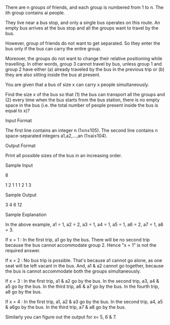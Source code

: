 There are n groups of friends, and each group is numbered from 1 to n. The ith group contains ai people.

They live near a bus stop, and only a single bus operates on this route. An empty bus arrives at the bus stop and all the groups want to travel by the bus.

However, group of friends do not want to get separated. So they enter the bus only if the bus can carry the entire group.

Moreover, the groups do not want to change their relative positioning while travelling. In other words, group 3 cannot travel by bus, unless group 1 and group 2 have either (a) already traveled by the bus in the previous trip or (b) they are also sitting inside the bus at present.

You are given that a bus of size x can carry x people simultaneously. 

Find the size x of the bus so that (1) the bus can transport all the groups and (2) every time when the bus starts from the bus station, there is no empty space in the bus (i.e. the total number of people present inside the bus is equal to x)?

Input Format 

The first line contains an integer n (1≤n≤105). The second line contains n space-separated integers a1,a2,…,an (1≤ai≤104).

Output Format

Print all possible sizes of the bus in an increasing order.

Sample Input

8

1 2 1 1 1 2 1 3

Sample Output


3 4 6 12

Sample Explanation

In the above example, a1 = 1, a2 = 2, a3 = 1, a4 = 1, a5 = 1, a6 = 2, a7 = 1, a8 = 3.

If x = 1 : In the first trip, a1 go by the bus. There will be no second trip because the bus cannot accommodate group 2. Hence "x = 1" is not the required answer.

If x = 2 : No bus trip is possible. That's because a1 cannot go alone, as one seat will be left vacant in the bus. And, a1 & a2 cannot go together, because the bus is cannot accommodate both the groups simultaneously.

If x = 3 : In the first trip, a1 & a2 go by the bus. In the second trip, a3, a4 & a5 go by the bus. In the third trip, a6 & a7 go by the bus. In the fourth trip, a8 go by the bus.

If x = 4 : In the first trip, a1, a2 & a3 go by the bus. In the second trip, a4, a5 & a6go by the bus. In the third trip, a7 & a8 go by the bus.

Similarly you can figure out the output for x= 5, 6 & 7.
